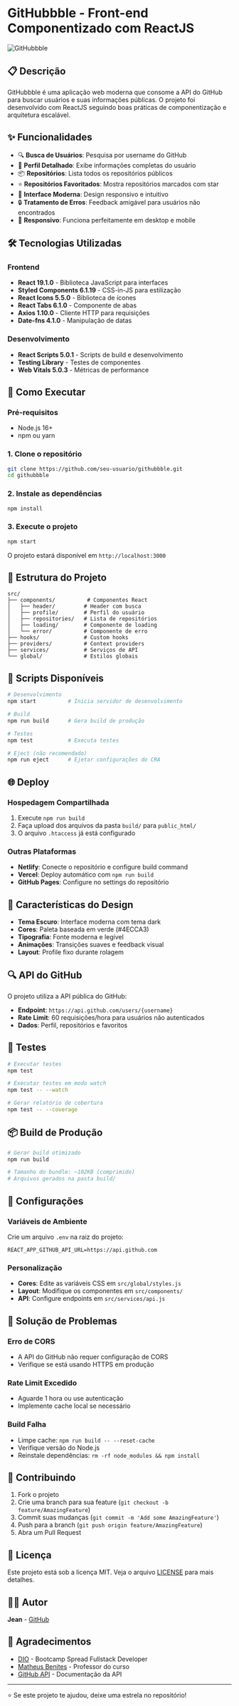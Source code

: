 # GitHubbble - Front-end Componentizado com ReactJS

![GitHubbble](https://user-images.githubusercontent.com/7783578/178889891-03074b2b-12ab-411c-913d-e4a05991fb35.png)

## 📋 Descrição

GitHubbble é uma aplicação web moderna que consome a API do GitHub para buscar usuários e suas informações públicas. O projeto foi desenvolvido com ReactJS seguindo boas práticas de componentização e arquitetura escalável.

## ✨ Funcionalidades

- 🔍 **Busca de Usuários**: Pesquisa por username do GitHub
- 👤 **Perfil Detalhado**: Exibe informações completas do usuário
- 📦 **Repositórios**: Lista todos os repositórios públicos
- ⭐ **Repositórios Favoritados**: Mostra repositórios marcados com star
- 🎨 **Interface Moderna**: Design responsivo e intuitivo
- 🔒 **Tratamento de Erros**: Feedback amigável para usuários não encontrados
- 📱 **Responsivo**: Funciona perfeitamente em desktop e mobile

## 🛠️ Tecnologias Utilizadas

### Frontend
- **React 19.1.0** - Biblioteca JavaScript para interfaces
- **Styled Components 6.1.19** - CSS-in-JS para estilização
- **React Icons 5.5.0** - Biblioteca de ícones
- **React Tabs 6.1.0** - Componente de abas
- **Axios 1.10.0** - Cliente HTTP para requisições
- **Date-fns 4.1.0** - Manipulação de datas

### Desenvolvimento
- **React Scripts 5.0.1** - Scripts de build e desenvolvimento
- **Testing Library** - Testes de componentes
- **Web Vitals 5.0.3** - Métricas de performance

## 🚀 Como Executar

### Pré-requisitos
- Node.js 16+ 
- npm ou yarn

### 1. Clone o repositório
```bash
git clone https://github.com/seu-usuario/githubbble.git
cd githubbble
```

### 2. Instale as dependências
```bash
npm install
```

### 3. Execute o projeto
```bash
npm start
```

O projeto estará disponível em `http://localhost:3000`

## 📁 Estrutura do Projeto

```
src/
├── components/          # Componentes React
│   ├── header/         # Header com busca
│   ├── profile/        # Perfil do usuário
│   ├── repositories/   # Lista de repositórios
│   ├── loading/        # Componente de loading
│   └── error/          # Componente de erro
├── hooks/              # Custom hooks
├── providers/          # Context providers
├── services/           # Serviços de API
└── global/             # Estilos globais
```

## 🔧 Scripts Disponíveis

```bash
# Desenvolvimento
npm start          # Inicia servidor de desenvolvimento

# Build
npm run build      # Gera build de produção

# Testes
npm test           # Executa testes

# Eject (não recomendado)
npm run eject      # Ejetar configurações do CRA
```

## 🌐 Deploy

### Hospedagem Compartilhada
1. Execute `npm run build`
2. Faça upload dos arquivos da pasta `build/` para `public_html/`
3. O arquivo `.htaccess` já está configurado

### Outras Plataformas
- **Netlify**: Conecte o repositório e configure build command
- **Vercel**: Deploy automático com `npm run build`
- **GitHub Pages**: Configure no settings do repositório

## 🎨 Características do Design

- **Tema Escuro**: Interface moderna com tema dark
- **Cores**: Paleta baseada em verde (#4ECCA3)
- **Tipografia**: Fonte moderna e legível
- **Animações**: Transições suaves e feedback visual
- **Layout**: Profile fixo durante rolagem

## 🔍 API do GitHub

O projeto utiliza a API pública do GitHub:
- **Endpoint**: `https://api.github.com/users/{username}`
- **Rate Limit**: 60 requisições/hora para usuários não autenticados
- **Dados**: Perfil, repositórios e favoritos

## 🧪 Testes

```bash
# Executar testes
npm test

# Executar testes em modo watch
npm test -- --watch

# Gerar relatório de cobertura
npm test -- --coverage
```

## 📦 Build de Produção

```bash
# Gerar build otimizado
npm run build

# Tamanho do bundle: ~102KB (comprimido)
# Arquivos gerados na pasta build/
```

## 🔧 Configurações

### Variáveis de Ambiente
Crie um arquivo `.env` na raiz do projeto:

```env
REACT_APP_GITHUB_API_URL=https://api.github.com
```

### Personalização
- **Cores**: Edite as variáveis CSS em `src/global/styles.js`
- **Layout**: Modifique os componentes em `src/components/`
- **API**: Configure endpoints em `src/services/api.js`

## 🐛 Solução de Problemas

### Erro de CORS
- A API do GitHub não requer configuração de CORS
- Verifique se está usando HTTPS em produção

### Rate Limit Excedido
- Aguarde 1 hora ou use autenticação
- Implemente cache local se necessário

### Build Falha
- Limpe cache: `npm run build -- --reset-cache`
- Verifique versão do Node.js
- Reinstale dependências: `rm -rf node_modules && npm install`

## 🤝 Contribuindo

1. Fork o projeto
2. Crie uma branch para sua feature (`git checkout -b feature/AmazingFeature`)
3. Commit suas mudanças (`git commit -m 'Add some AmazingFeature'`)
4. Push para a branch (`git push origin feature/AmazingFeature`)
5. Abra um Pull Request

## 📄 Licença

Este projeto está sob a licença MIT. Veja o arquivo [LICENSE](LICENSE) para mais detalhes.

## 👨‍💻 Autor

**Jean** - [GitHub](https://github.com/seu-usuario)

## 🙏 Agradecimentos

- [DIO](https://dio.me) - Bootcamp Spread Fullstack Developer
- [Matheus Benites](https://github.com/matheusb-benites) - Professor do curso
- [GitHub API](https://docs.github.com/en/rest) - Documentação da API

---

⭐ Se este projeto te ajudou, deixe uma estrela no repositório!
